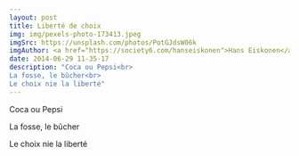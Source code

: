 ```yaml
---
layout: post
title: Liberté de choix
img: img/pexels-photo-173413.jpeg
imgSrc: https://unsplash.com/photos/PotGJdsW06k
imgAuthor: <a href="https://society6.com/hanseiskonen">Hans Eiskonen</a>
date: 2014-06-29 11-35-17
description: "Coca ou Pepsi<br>
La fosse, le bûcher<br>
Le choix nie la liberté"
---
```

Coca ou Pepsi

La fosse, le bûcher

Le choix nie la liberté
